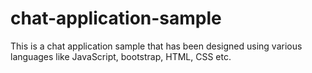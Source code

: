 # chat-application-sample
This is a chat application sample that has been designed using various languages like JavaScript, bootstrap, HTML, CSS etc.
